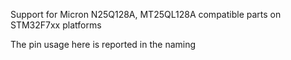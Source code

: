 Support for Micron N25Q128A, MT25QL128A compatible parts on STM32F7xx platforms

The pin usage here is reported in the naming
